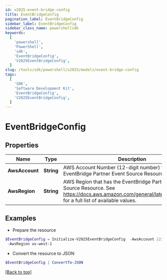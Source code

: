 ```yaml
---
id: v2025-event-bridge-config
title: EventBridgeConfig
pagination_label: EventBridgeConfig
sidebar_label: EventBridgeConfig
sidebar_class_name: powershellsdk
keywords:
  [
    'powershell',
    'PowerShell',
    'sdk',
    'EventBridgeConfig',
    'V2025EventBridgeConfig',
  ]
slug: /tools/sdk/powershell/v2025/models/event-bridge-config
tags:
  [
    'SDK',
    'Software Development Kit',
    'EventBridgeConfig',
    'V2025EventBridgeConfig',
  ]
---
```


# EventBridgeConfig

## Properties

| Name | Type | Description | Notes |
| --- | --- | --- | --- |
| **AwsAccount** | **String** | AWS Account Number (12-digit number) that has the EventBridge Partner Event Source Resource. | [required] |
| **AwsRegion** | **String** | AWS Region that has the EventBridge Partner Event Source Resource. See https://docs.aws.amazon.com/general/latest/gr/rande.html for a full list of available values. | [required] |

## Examples

- Prepare the resource

```powershell
$EventBridgeConfig = Initialize-V2025EventBridgeConfig  -AwsAccount 123456789012 `
 -AwsRegion us-west-1
```

- Convert the resource to JSON

```powershell
$EventBridgeConfig | ConvertTo-JSON
```

[[Back to top]](#)
